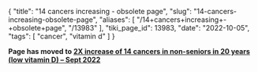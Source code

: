 {
    "title": "14 cancers increasing - obsolete page",
    "slug": "14-cancers-increasing-obsolete-page",
    "aliases": [
        "/14+cancers+increasing+-+obsolete+page",
        "/13983"
    ],
    "tiki_page_id": 13983,
    "date": "2022-10-05",
    "tags": [
        "cancer",
        "vitamin d"
    ]
}


**Page has moved to [2X increase of 14 cancers in non-seniors in 20 years (low vitamin D) – Sept 2022](/posts/2x-increase-of-14-cancers-in-non-seniors-in-20-years-low-vitamin-d)** 

<!-- ~tc~ (alias(Incidence of 14 cancers before age 50 are increasing (most are associated with low vitamin D) – Sept 2022)) ~/tc~ -->

<!-- ~tc~ (alias(14 cancers increasing - jump link)) ~/tc~ -->